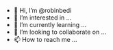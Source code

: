 - 👋 Hi, I’m @robinbedi
- 👀 I’m interested in ...
- 🌱 I’m currently learning ...
- 💞️ I’m looking to collaborate on ...
- 📫 How to reach me ...

<!---
robinbedi/robinbedi is a ✨ special ✨ repository because its `README.md` (this file) appears on your GitHub profile.
You can click the Preview link to take a look at your changes.
--->
